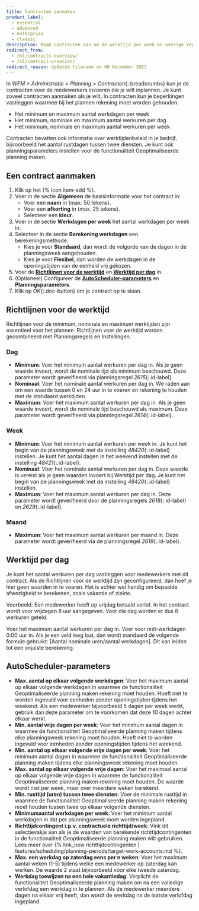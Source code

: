 ```yaml
---
title: Contracten aanmaken
product_label:
  - essential
  - advanced
  - enterprise
  - classic
description: Maak contracten aan om de werktijd per week en overige regels voor je medewerkers vast te leggen.
redirect_from:
  - /nl/contracts-overview/
  - /nl/contract-creation/
redirect_reason: Updated filename on 08 December 2023
---
```


In _WFM > Administratie > Planning > Contracten_{:.breadcrumbs} kun je de contracten voor de medewerkers invoeren die je wilt inplannen. Je kunt zoveel contracten aanmaken als je wilt. In contracten kun je beperkingen vastleggen waarmee bij het plannen rekening moet worden gehouden.

- Het minimum en maximum aantal werkdagen per week
- Het minimum, nominale en maximum aantal werkuren per dag
- Het minimum, nominale en maximum aantal werkuren per week

Contracten bevatten ook informatie over werktijdenbeleid in je bedrijf, bijvoorbeeld het aantal rustdagen tussen twee diensten. Je kunt ook planningsparameters instellen voor de functionaliteit Geoptimaliseerde planning maken.

## Een contract aanmaken

1. Klik op het {% icon item-add %}.
2. Voer in de sectie **Algemeen** de basisinformatie voor het contract in:<br>
    - Voer een **naam** in (max. 50 tekens).
    - Voer een **afkorting** in (max. 25 tekens).
    - Selecteer een **kleur**.
3. Voer in de sectie **Werkdagen per week** het aantal werkdagen per week in.
4. Selecteer in de sectie **Berekening werkdagen** een berekeningsmethode. <br>
    - Kies je voor **Standaard**, dan wordt de volgorde van de dagen in de planningsweek aangehouden.<br>
    - Kies je voor **Flexibel**, dan worden de werkdagen in de openingstijden van de eenheid vrij gekozen.
5. Voer de [**Richtlijnen voor de werktijd**](#richtlijnen-voor-de-werktijd) en [**Werktijd per dag**](#werktijd-per-dag) in.
6. (Optioneel) Configureer de [**AutoScheduler-parameters**](#autoscheduler-parameters) en **Planningsparameters**.
7. Klik op _OK_{:.doc-button} om je contract op te slaan.

## Richtlijnen voor de werktijd

Richtlijnen voor de minimum, nominale en maximum werktijden zijn essentieel voor het plannen. Richtlijnen voor de werktijd worden gecombineerd met Planningsregels en Instellingen.

### Dag

- **Minimum**: Voer het minimum aantal werkuren per dag in. Als je geen waarde invoert, wordt de nominale tijd als minimum beschouwd. Deze parameter wordt geverifieerd via planningsregel _2615_{:.id-label}.
- **Nominaal**: Voer het nominale aantal werkuren per dag in. We raden aan om een waarde tussen 0 en 24 uur in te voeren en rekening te houden met de standaard werktijden.
- **Maximum**: Voer het maximum aantal werkuren per dag in. Als je geen waarde invoert, wordt de nominale tijd beschouwd als maximum. Deze parameter wordt geverifieerd via planningsregel _2614_{:.id-label}.

### Week

- **Minimum**: Voer het minimum aantal werkuren per week in. Je kunt het begin van de planningsweek met de instelling _48420_{:.id-label} instellen. Je kunt het aantal dagen in het weekend instellen met de instelling _48421_{:.id-label}.
- **Nominaal**: Voer het nominale aantal werkuren per dag in. Deze waarde is vereist als je geen waarden invoert bij Werktijd per dag. Je kunt het begin van de planningsweek met de instelling _48420_{:.id-label} instellen.
- **Maximum**: Voer het maximum aantal werkuren per dag in. Deze parameter wordt geverifieerd door de planningsregels _2618_{:.id-label} en _2629_{:.id-label}. 

### Maand

- **Maximum**: Voer het maximum aantal werkuren per maand in. Deze parameter wordt geverifieerd via de planningsregel _2619_{:.id-label}.


## Werktijd per dag

Je kunt het aantal werkuren per dag vastleggen voor medewerkers met dit contract. Als de Richtlijnen voor de werktijd zijn geconfigureerd, dan hoef je hier geen waarden in te voeren. Het is echter wel handig om bepaalde afwezigheid te berekenen, zoals vakantie of ziekte.

Voorbeeld:
Een medewerker heeft op vrijdag betaald verlof. In het contract wordt voor vrijdagen 8 uur aangegeven. Voor die dag worden er dus 8 werkuren geteld.

Voer het maximum aantal werkuren per dag in. Voer voor niet-werkdagen 0:00 uur in. Als je een veld leeg laat, dan wordt standaard de volgende formule gebruikt: [Aantal nominale uren/aantal werkdagen]. Dit kan leiden tot een onjuiste berekening.

## AutoScheduler-parameters

- **Max. aantal op elkaar volgende werkdagen**: Voer het maximum aantal op elkaar volgende werkdagen in waarmee de functionaliteit Geoptimaliseerde planning maken rekening moet houden. Hoeft niet te worden ingevuld voor eenheden zonder openingstijden tijdens het weekend. Als een medewerker bijvoorbeeld 5 dagen per week werkt, gebruik dan deze parameter om te voorkomen dat deze 10 dagen achter elkaar werkt.
- **Min. aantal vrije dagen per week**: Voer het minimum aantal dagen in waarmee de functionaliteit Geoptimaliseerde planning maken tijdens elke planningsweek rekening moet houden. Hoeft niet te worden ingevuld voor eenheden zonder openingstijden tijdens het weekend.
- **Min. aantal op elkaar volgende vrije dagen per week**: Voer het minimum aantal dagen in waarmee de functionaliteit Geoptimaliseerde planning maken tijdens elke planningsweek rekening moet houden.
- **Max. aantal op elkaar volgende vrije dagen**: Voer het maximaal aantal op elkaar volgende vrije dagen in waarmee de functionaliteit Geoptimaliseerde planning maken rekening moet houden. De waarde wordt niet per week, maar over meerdere weken berekend.
- **Min. rusttijd (uren) tussen twee diensten**: Voer de minimale rusttijd in waarmee de functionaliteit Geoptimaliseerde planning maken rekening moet houden tussen twee op elkaar volgende diensten.	
- **Minimumaantal werkdagen per week**: Voer het minimum aantal werkdagen in dat per planningsweek moet worden ingepland.
- **Richttijdcontingent i.p.v. contractuele richttijd/week**: Vink dit selectievakje aan als je de waarden van berekende richttijdcontingenten in de functionaliteit Geoptimaliseerde planning maken wilt gebruiken. Lees meer over {% link_new richttijdcontingenten | features/scheduling/planning-periods/target-work-accounts.md %}.
- **Max. een werkdag op zaterdag eens per n weken**: Voer het maximum aantal weken (1-5) tijdens welke een medewerker op zaterdag kan werken. De waarde 2 staat bijvoorbeeld voor elke tweede zaterdag.
- **Werkdag toewijzen na een hele vakantiedag**: Verplicht de functionaliteit Geoptimaliseerde planning maken om na een volledige verlofdag een werkdag in te plannen. Als de medewerker meerdere dagen na elkaar vrij heeft, dan wordt de werkdag na de laatste verlofdag ingepland.
